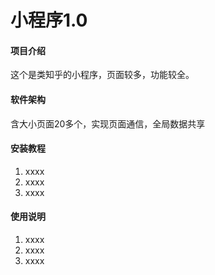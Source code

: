 # 小程序1.0

#### 项目介绍
这个是类知乎的小程序，页面较多，功能较全。

#### 软件架构
含大小页面20多个，实现页面通信，全局数据共享
  



#### 安装教程

1. xxxx
2. xxxx
3. xxxx

#### 使用说明

1. xxxx
2. xxxx
3. xxxx
